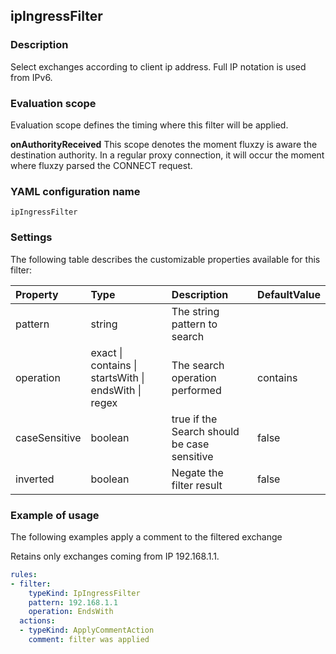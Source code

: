 ## ipIngressFilter

### Description

Select exchanges according to client ip address. Full IP notation is used from IPv6.

### Evaluation scope

Evaluation scope defines the timing where this filter will be applied. 

**onAuthorityReceived** This scope denotes the moment fluxzy is aware the destination authority. In a regular proxy connection, it will occur the moment where fluxzy parsed the CONNECT request.

### YAML configuration name

    ipIngressFilter

### Settings

The following table describes the customizable properties available for this filter: 

| Property | Type | Description | DefaultValue |
| :------- | :------- | :------- | -------- |
| pattern | string | The string pattern to search |  |
| operation | exact \| contains \| startsWith \| endsWith \| regex | The search operation performed | contains |
| caseSensitive | boolean | true if the Search should be case sensitive | false |
| inverted | boolean | Negate the filter result | false |

### Example of usage

The following examples apply a comment to the filtered exchange

Retains only exchanges coming from IP 192.168.1.1.

```yaml
rules:
- filter:
    typeKind: IpIngressFilter
    pattern: 192.168.1.1
    operation: EndsWith
  actions:
  - typeKind: ApplyCommentAction
    comment: filter was applied
```



